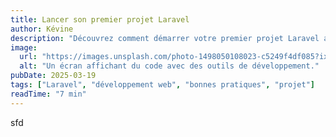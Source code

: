 ```yaml
---
title: Lancer son premier projet Laravel
author: Kévine
description: "Découvrez comment démarrer votre premier projet Laravel avec des conseils pratiques, les bonnes pratiques et les outils indispensables pour réussir."
image:
  url: "https://images.unsplash.com/photo-1498050108023-c5249f4df085?ixlib=rb-4.0.3&ixid=M3wxMjA3fDB8MHxwaG90by1wYWdlfHx8fGVufDB8fHx8fA%3D%3D&auto=format&fit=crop&w=1172&q=80"
  alt: "Un écran affichant du code avec des outils de développement."
pubDate: 2025-03-19
tags: ["Laravel", "développement web", "bonnes pratiques", "projet"]
readTime: "7 min"
---
```


sfd
